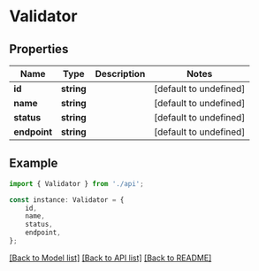 # Validator


## Properties

Name | Type | Description | Notes
------------ | ------------- | ------------- | -------------
**id** | **string** |  | [default to undefined]
**name** | **string** |  | [default to undefined]
**status** | **string** |  | [default to undefined]
**endpoint** | **string** |  | [default to undefined]

## Example

```typescript
import { Validator } from './api';

const instance: Validator = {
    id,
    name,
    status,
    endpoint,
};
```

[[Back to Model list]](../README.md#documentation-for-models) [[Back to API list]](../README.md#documentation-for-api-endpoints) [[Back to README]](../README.md)
